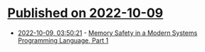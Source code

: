 # [Published on 2022-10-09](index.md)

* [2022-10-09, 03:50:21](https://lobste.rs/s/3wc4x6/memory_safety_modern_systems) - [Memory Safety in a Modern Systems Programming Language, Part 1](https://dlang.org/blog/2022/06/21/dip1000-memory-safety-in-a-modern-system-programming-language-pt-1/)

